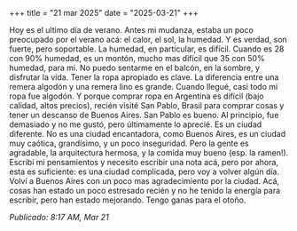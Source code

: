 +++
title = "21 mar 2025"
date = "2025-03-21"
+++

Hoy es el ultimo día de verano. Antes mi mudanza, estaba un poco preocupado por el verano acá: el calor, el sol, la humedad. Y es verdad, son fuerte, pero soportable. La humedad, en particular, es difícil. Cuando es 28 con 90% humedad, es un montón, mucho mas difícil que 35 con 50% humedad, para mi. No puedo sentarme en el balcón, en la sombre, y disfrutar la vida.
Tener la ropa apropiado es clave. La diferencia entre una remera algodón y una remera lino es grande. Cuando llegué, casi todo mi ropa fue algodón. Y porque comprar ropa en Argentina es difícil (bajo calidad, altos precios), recién visité San Pablo, Brasil para comprar cosas y tener un descanso de Buenos Aires.
San Pablo es bueno. Al principio, fue demasiado y no me gustó, pero últimamente lo aprecié. Es un ciudad diferente. No es una ciudad encantadora, como Buenos Aires, es un ciudad muy caótica, grandísimo, y un poco inseguridad. Pero la gente es agradable, la arquitectura hermosa, y la comida muy bueno (esp. la ramen!). Escribí mi pensamientos y necesito escribir una nota acá, pero por ahora, esta es suficiente: es una ciudad complicada, pero voy a volver algún día.
Volví a Buenos Aires con un poco mas agradecimiento por la ciudad. Acá, cosas han estado un poco estresado recién y no he tenido la energía para escribir, pero han estado mejorando. Tengo ganas para el otoño.

*Publicado: 8:17 AM, Mar 21*